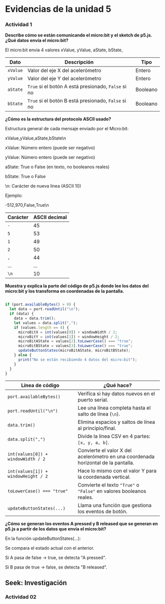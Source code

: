 
# Evidencias de la unidad 5
### Actividad 1
**Describe cómo se están comunicando el micro:bit y el sketch de p5.js. ¿Qué datos envía el micro:bit?**

El micro:bit envia 4 valores xValue, yValue, aState, bState, 

| Dato     | Descripción                                         | Tipo     |
| -------- | --------------------------------------------------- | -------- |
| `xValue` | Valor del eje X del acelerómetro                    | Entero   |
| `yValue` | Valor del eje Y del acelerómetro                    | Entero   |
| `aState` | `True` si el botón A está presionado, `False` si no | Booleano |
| `bState` | `True` si el botón B está presionado, `False` si no | Booleano |

**¿Cómo es la estructura del protocolo ASCII usado?**

Estructura general de cada mensaje enviado por el Micro:bit:

xValue,yValue,aState,bState\n

xValue: Número entero (puede ser negativo)

yValue: Número entero (puede ser negativo)

aState: True o False (en texto, no booleanos reales)

bState: True o False

\n: Carácter de nueva línea (ASCII 10)

Ejemplo:

-512,970,False,True\n

| Carácter | ASCII decimal |
| -------- | ------------- |
| `-`      | 45            |
| `5`      | 53            |
| `1`      | 49            |
| `2`      | 50            |
| `,`      | 44            |
| ...      | ...           |
| `\n`     | 10            |

**Muestra y explica la parte del código de p5.js donde lee los datos del micro:bit y los transforma en coordenadas de la pantalla.**

```.js

if (port.availableBytes() > 0) {
  let data = port.readUntil("\n");
  if (data) {
    data = data.trim();
    let values = data.split(",");
    if (values.length == 4) {
      microBitX = int(values[0]) + windowWidth / 2;
      microBitY = int(values[1]) + windowHeight / 2;
      microBitAState = values[2].toLowerCase() === "true";
      microBitBState = values[3].toLowerCase() === "true";
      updateButtonStates(microBitAState, microBitBState);
    } else {
      print("No se están recibiendo 4 datos del micro:bit");
    }
  }
}

```

| Línea de código                     | ¿Qué hace?                                                                         |
| ----------------------------------- | ---------------------------------------------------------------------------------- |
| `port.availableBytes()`             | Verifica si hay datos nuevos en el puerto serial.                                  |
| `port.readUntil("\n")`              | Lee una línea completa hasta el salto de línea (`\n`).                             |
| `data.trim()`                       | Elimina espacios y saltos de línea al principio/final.                             |
| `data.split(",")`                   | Divide la línea CSV en 4 partes: `[x, y, a, b]`.                                   |
| `int(values[0]) + windowWidth / 2`  | Convierte el valor X del acelerómetro en una coordenada horizontal de la pantalla. |
| `int(values[1]) + windowHeight / 2` | Hace lo mismo con el valor Y para la coordenada vertical.                          |
| `toLowerCase() === "true"`          | Convierte el texto `"True"` o `"False"` en valores booleanos reales.               |
| `updateButtonStates(...)`           | Llama una función que gestiona los eventos de botón.                               |

**¿Cómo se generan los eventos A pressed y B released que se generan en p5.js a partir de los datos que envía el micro:bit?**

En la función updateButtonStates(...):

Se compara el estado actual con el anterior.

Si A pasa de false → true, se detecta "A pressed".

Si B pasa de true → false, se detecta "B released".

## Seek: Investigación 
### Actividad 02

